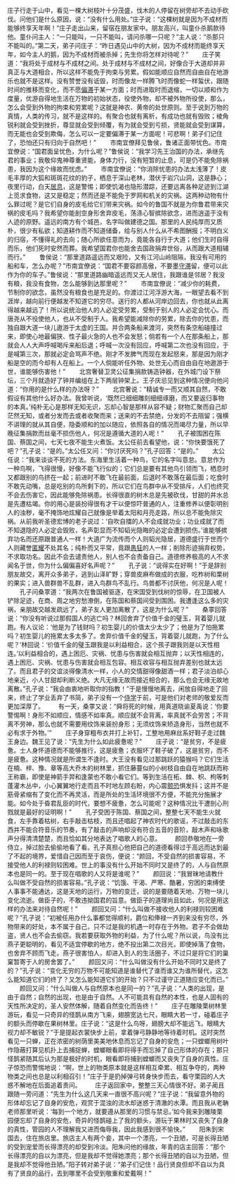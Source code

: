 庄子行走于山中，看见一棵大树枝叶十分茂盛，伐木的人停留在树旁却不去动手砍伐。问他们是什么原因，说：“没有什么用处。”庄子说：“这棵树就是因为不成材而能够终享天年啊！”庄子走出山来，留宿在朋友家中。朋友高兴，叫童仆杀鹅款待他。童仆问主人：“一只能叫，一只不能叫，请问杀哪一只呢？”主人说：“杀那只不能叫的。”第二天，弟子问庄子：“昨日遇见山中的大树，因为不成材而能终享天年，如今主人的鹅，因为不成材而被杀掉；先生你将怎样对待呢？”
　　庄子笑道：“我将处于成材与不成材之间。处于成材与不成材之间，好像合于大道却并非真正与大道相合，所以这样不能免于拘束与劳累。假如能顺应自然而自由自在地游乐也就不是这样。没有赞誉没有诋毁，时而像龙一样腾飞时而像蛇一样蜇伏，跟随时间的推移而变化，而不愿[偏滞](http://www.baike.com/sowiki/%E5%81%8F%E6%BB%9E?prd=content_doc_search "偏滞")于某一方面；时而进取时而退缩，一切以顺和作为度量，优游自得地生活在万物的初始状态，役使外物，却不被外物所役使，那么，怎么会受到外物的拘束和劳累呢？这就是神农、黄帝的处世原则。至于说到万物的真情，人类的传习，就不是这样的。有聚合也就有离析，有成功也就有毁败；棱角锐利就会受到挫折，尊显就会受到倾覆，有为就会受到亏损，贤能就会受到谋算，而无能也会受到欺侮，怎么可以一定要偏滞于某一方面呢！可悲啊！弟子们记住了，恐怕还只有归向于自然吧！”
　　市南宜僚拜见鲁侯，鲁诸正面带忧色。市南宜僚说：“国君面呈忧色，为什么呢？”鲁侯说：“我学习先王治国的办法，承继先君的事业；我敬仰鬼神尊重贤能，身体力行，没有短暂的止息，可是仍不能免除祸患，我因为这个缘故而忧虑。”
　　市南宜僚说：“你消除忧患的办法太浅薄了！皮毛丰厚的大狐和斑斑花纹的豹子，栖息于深山老林，潜伏于岩穴山洞，这是静心；夜里行动，白天[居息](http://www.baike.com/sowiki/%E5%B1%85%E6%81%AF?prd=content_doc_search "居息")，这是警惕；即使饥渴也隐形潜踪，还要远离各种足迹到江湖上觅求食物，这又是稳定；然而还是不能免于罗网和机关的灾祸。这两种动物有什么罪过呢？是它们自身的皮毛给它们带来灾祸。如今的鲁国不就是为你鲁君带来灾祸的皮毛吗？我希望你能剖空身形舍弃皮毛，荡涤心智摈除欲念，进而逍遥于没有人迹的原野。遥远的南方有个城邑，名字叫做建德之国。那里的人民纯厚而又质朴，很少有私欲；知道耕作而不知道储备，给与别人什么从不希图酬报；不明白义的归宿，不懂得礼的去向；随心所欲任意而为，竟能各自行于大道；他们生时自得而乐，他们死时安然而葬。我希望国君你也能舍去国政捐弃世俗，从而跟大道相辅而行。”
　　鲁侯说：“那里道路遥远而又艰险，又有江河山岭阻隔，我没有可用的船和车，怎么办呢？”市南宜僚说：“国君不要容颜高傲，不要墨[守滞](http://www.baike.com/sowiki/%E5%AE%88%E6%BB%9E?prd=content_doc_search "守滞")留，便可以此作为你的车子。”鲁侯说：“那里道路幽暗遥远而又无人居住，我跟谁是邻居？我没有粮，我没有食物，怎么能够到达那里呢？”
　　市南宜僚说：“减少你的耗费，节制你的欲念，虽然没有粮食也是充足的。你渡过江河浮游大海，一眼望去看不到涯岸，越向前行便越发不知道它的穷尽。送行的人都从河岸边回去，你也就从此离得越来越远了！所以说统治他人的人必定受劳累，受制于别人的人必定会忧心。而唐尧从不役使他人，也从不受制于人。我希望能减除你的劳累，除去你的忧患，而独自跟大道一块儿遨游于太虚的王国。并合两条船来渡河，突然有条空船碰撞过来，即使心地最偏狭、性子最火急的人也不会发怒；倘若有一个人在那条船上，那就会人人大声呼喊喝斥来船后退；呼喊一次没有回应，呼喊第二次也没有回应，于是喊第三次，那就必定会骂声不绝。刚才不发脾气而现在发起怒来，那是因为刚才船是空的而今却有人在船上。一个人倘能听任外物、处世无心而自由自在地遨游于世，谁能够伤害他！”
　　北宫奢替卫灵公征集捐款铸造钟器，在外城门设下祭坛，三个月就造好了钟并编组在上下两层钟架上。王子庆忌见到这种情况便向他问道：“你用的是什么样的办法呀？”
　　北宫奢说：“精诚专一而又顺其自然，不敢假设有其他什么好办法。我曾听说，‘既然已细细雕刻细细琢磨，而又要返归事物的本真。’纯朴无心是那样无知无识，忘却心智是那样从容不疑；财物汇聚而自己却茫然无知，或者分发而去或者收聚而来；送来的不去禁绝，分发的不去阻留；强横不讲理的就从其自便，隐委顺和的加以随应，依照各自的情况而竭尽力量，所以早晚征集捐款而丝毫不损伤他人，何况是遵循大道的人呢！”
　　孔子被围困在陈国、蔡国之间，七天七夜不能生火煮饭。太公任前去看望他，说：“你快要饿死了吧？”孔子说：“是的。”太公任又问：“你讨厌死吗？”孔子回答：“是的。”
　　太公任说：“我来谈谈不死的方法。东海里生活着一种鸟，它的名字叫意怠。意怠作为一种鸟啊，飞得很慢，好像不能飞行似的；它们总是要有其他鸟引领而飞，栖息时又都跟别的鸟挤在一起；前进时不敢飞在最前面，后退时不敢落在最后面；吃食时不敢先动嘴，总是吃别的鸟所剩下的，所以它们在鸟群中从不受排斥，人们也终究不会去伤害它，因此能够免除祸患。长得很直的树木总是先被砍伐，甘甜的井水总是先遭枯竭。你的用心是装扮得很有才干以便惊吓普通的人，注重修养以便彰明别人的浊秽，毫不掩饰地炫耀自己就像是举着太阳和月亮走路，所以总不能免除灾祸。从前我听圣德宏博的老子说过：‘自吹自擂的人不会成就功业；功业成就了而不知退隐的人必定会毁败，名声彰显而不知韬光隐晦的必定会遭到损伤。’谁能够摈弃功名而还原跟普通人一样！大道广为流传而个人则韬光隐居，道德盛行于世而个人则藏誉[匿耀](http://www.baike.com/sowiki/%E5%8C%BF%E8%80%80?prd=content_doc_search "匿耀")不处其名；纯朴而又平常，竟跟[愚狂](http://www.baike.com/sowiki/%E6%84%9A%E7%8B%82?prd=content_doc_search "愚狂")的人一样；削除形迹捐弃权势，不求取功名。因此不会去谴责他人，别人也不会责备自己。道德修养极高的人不求闻名于世，你为什么偏偏喜好名声呢？”
　　孔子说：“说得实在好啊！”于是辞别朋友故交，离开众多弟子，逃到山泽旷野；穿兽皮麻布做成的衣服，吃柞树和栗树的果实；进入兽群兽不乱群，进入鸟群鸟不乱行。鸟兽都不讨厌他，何况是人呢！
　　孔子问桑雽道：“我两次在鲁国被驱逐，在宋国受到伐树的惊辱，在卫国被人铲除足迹，在商、周之地穷愁潦倒，在陈国和蔡国间受到围困。我遭逢这么多的灾祸，亲朋故交越发疏远了，弟子友人更加离散了，这是为什么呢？”
　　桑雽回答说：“你没有听说过那假国人的逃亡吗？林回舍弃了价值千金的璧玉，背着婴儿就跑。有人议论：‘他是为了钱财吗？初生婴儿的价值太少太少了；他是为了怕拖累吗？初生婴儿的拖累太多太多了。舍弃价值千金的璧玉，背着婴儿就跑，为了什么呢？’林回说：‘价值千金的璧玉跟我是以利益相合，这个孩子跟我则是以天性相连。’以利益相合的，遇上困厄、灾祸、忧患与伤害就会相互抛弃；以天性相连的，遇上困厄、灾祸、忧患与伤害就会相互包容。相互收容与相互抛弃差别也就太远了。而且君子的交谊淡得像清水一样，小人的交情甜得像甜酒一样；君子淡泊却心地亲近，小人甘甜却利断义绝。大凡无缘无故而接近相合的，那么也会无缘无故地离散。”孔子说：“我会由衷地听取你的指教！”于是慢慢地离去，闲放自得地走了回来，终止了学业丢弃了书简，弟子没有一个[侍学](http://www.baike.com/sowiki/%E4%BE%8D%E5%AD%A6?prd=content_doc_search "侍学")于前，可是他们对老师的敬爱反而更加深厚了。
　　有一天，桑雽又说：“舜将死的时候，用真道晓谕夏禹说：‘你要警惕啊！身形不如顺应，情感不如率真。顺应就不会背离，率真就不会劳苦；不背离不劳神，那么也就不需要用纹饰来装扮身形；无须纹饰来矫造身形，当然也就不必有求于外物。’”
　　庄子身穿粗布衣并打上补钉，工整地用麻丝系好鞋子走过魏王身边。魏王见了说：“先生为什么如此疲惫呢？”
　　庄子说：“是贫穷，不是疲惫。士人身怀道德而不能够推行，这是疲惫；衣服坏了鞋子破了，这是贫穷，而不是疲惫。这种情况就是所谓生不逢时。大王没有看见过那跳跃的猿猴吗？它们生活在楠、梓、豫、章等高大乔木的树林里，抓住藤蔓似的小树枝自由自在地跳跃而称王称霸，即使是神箭手羿和逢蒙也不敢小看它们。等到生活在柘、棘、枳、枸等刺蓬灌木丛中，小心翼翼地行走而且不时地左顾右盼，内心震[颤恐](http://www.baike.com/sowiki/%E9%A2%A4%E6%81%90?prd=content_doc_search "颤恐")惧发抖；这并不是筋骨紧缩有了变化而不再灵活，而是所处的生活环境很不方便，不能充分施展才能。如今处于昏君乱臣的时代，要想不疲惫，怎么可能呢？这种情况比干遭剖心刑戮就是最好的证明啊！”
　　孔子受困于陈国、蔡国之间，整整七天不能生火就食，左手靠着枯树，右手敲击枯枝，而且还唱起了神农时代的歌谣，不过敲击的东西并不能合符音乐的节奏，有了敲击的声响却没有符合五音的音阶，敲木声和咏歌声分得清清楚楚，而且恰如其分地表达了唱歌人的心意。
　　颜回恭敬地在一旁侍立，掉过脸去偷偷地看了看。孔子真担心他把自己的道德看得过于高远而达到最了不起的境界，爱惜自己因而至于哀伤，便说：“颜回，不受自然的损害容易，不接受他人的利禄则较困难。世上的事没有什么开始不同时又是终了的，人与自然原本也是同一的。至于现在唱歌的人又将是谁呢？”
　　颜回说：“我冒昧地请教什么叫做不受自然的损害容易。”孔子说：“饥饿、干渴、严寒、酷暑，穷困的束缚使人事事不能通达，这是天地的运行，万物的变迁，说的是要随着天地、万物一块儿变化流逝。做臣子的，不敢违拗国君的旨意。做臣子的道理尚且如此，何况是用这样的办法来对待自然呢！”
　　颜回又问：“什么叫做不接收他人的利禄则较困难呢？”孔子说：“初被任用办什么事都觉得顺利，爵位和俸禄一齐到来没有穷尽，外物带来的好处，本不属于自己，只不过是我的机遇一时存在于外物。君子不会做劫盗，贤人也不会去偷窃。我若要获取外物的利益，为了什么呢？所以说，鸟没有比燕子更聪明的，看见不适宜停歇的地方，绝不投出第二次目光，即使掉落了食物，也舍弃不顾而飞走。燕子很害怕人，却进入到人的生活圈子，不过只是将它们的巢窠暂寄于人的房舍罢了。”
　　颜回又问：“什么叫做没有什么开始不同时又是终了的？”孔子说：“变化无穷的万物不可能知道是谁替代了谁而谁又为谁所替代，这怎么能知道它们的终了？又怎么能知道它们的开始？只不过谨守正道随应变化而已。”
　　颜回又问：“什么叫做人与自然原本也是同一的？”孔子说：“人类的出现，是由于自然；自然的出现，也是由于自然。人不可能具有自然的本性，也是人固有的天性所决定的，圣人安然体解，随着自然变化而告终！”
　　庄子在雕陵栗树林里游玩，看见一只奇异的怪鹊从南方飞来，翅膀宽达七尺，眼睛大若一寸，碰着庄子的额头而停歇在果树林里。庄子说：“这是什么鸟呀，翅膀大却不能远飞，眼睛大视力却不敏锐？”于是提起衣裳快步上前，拿着弹弓静静地等待着时机。这时突然看见一只蝉，正在浓密的树荫里美美地休息而忘记了自身的安危；一只螳螂用树叶作隐蔽打算见机扑上去捕捉蝉，螳螂眼看即将得手而忘掉了自己形体的存在；那只怪鹊紧随其后认为那是极好的时机，眼看即将捕到螳螂而又丧失了自身的真性。庄子惊恐而警惕地说：“啊，世上的物类原本就是这样相互牵累、相互争夺的，两种物类之间也总是以利相召引！”庄子于是扔掉弹弓转身快步而去，看守栗园的人大惑不解地在后面追着责问。
　　庄子返回家中，整整三天心情很不好。弟子蔺且跟随一旁问道：“先生为什么这几天来一直很不高兴呢？”庄子说：“我留意外物的形体却忘记了自身的安危，观赏于混浊的流水却迷惑于清澈的水潭。而且我从老聃老师那里听说：‘每到一个地方，就要遵从那里的习惯与禁忌。’如今我来到雕陵栗园便忘却了自身的安危，奇异的怪鹊碰上了我的额头，游玩于果林时又丧失了自身的真性，管园的人不理解我又进而侮辱我，因此我感到很不愉快。”
　　阳朱到宋国去，住在旅店里。旅店主人有两个妾，其中一个漂亮，一个丑陋，可是长得丑陋的受到宠爱而长得漂亮的却受到冷淡。阳朱问他的缘故，年青的店主回答：“那个长得漂亮的自以为漂亮，但是我却不觉得她漂亮；那个长得丑陋的自以为丑陋，但是我却不觉得他丑陋。”阳子转对弟子说：“弟子们记住！品行贤良但却不自以为具有了贤良的品行，去到哪里不会受到敬重和爱戴啊！”
